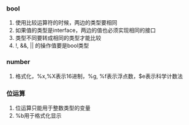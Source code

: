 ### bool
1.  使用比较运算符的时候，两边的类型要相同
2.  如果值的类型是interface，两边的值也必须实现相同的接口
3.  类型不同要转成相同的类型才能比较
4.  !, &&, || 的操作值要是bool类型

### number
1.  格式化，%x,%X表示16进制，%g, %f表示浮点数，$e表示科学计数法

### 位运算
1.  位运算只能用于整数类型的变量
2.  %b用于格式化显示
